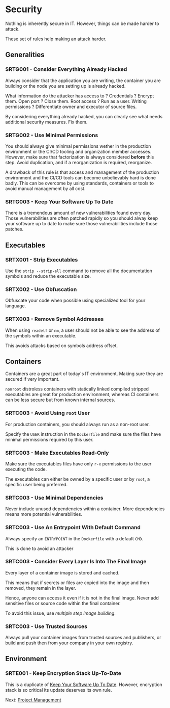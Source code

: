 # Security

Nothing is inherently secure in IT. However, things can be made harder to attack.

These set of rules help making an attack harder.

## Generalities

### SRTG001 - Consider Everything Already Hacked

Always consider that the application you are writing, the container you are building or the node you are setting up is already hacked.

What information do the attacker has access to ? Credentials ? Encrypt them. Open port ? Close them. Root access ? Run as a user. Writing permissions ? Differentiate owner and executor of source files.

By considering everything already hacked, you can clearly see what needs additional security measures. Fix them.

### SRTG002 - Use Minimal Permissions

You should always give minimal permissions wether in the production environment or the CI/CD tooling and organization member accesses. However, make sure that factorization is always considered **before** this step. Avoid duplication, and if a reorganization is required, reorganize.

A drawback of this rule is that access and management of the production environment and the CI/CD tools can become unbelievably hard is done badly.
This can be overcome by using standards, containers or tools to avoid manual management by all cost.

### SRTG003 - Keep Your Software Up To Date

There is a tremendous amount of new vulnerabilities found every day. Those vulnerabilities are often patched rapidly so you should alway keep your software up to date to make sure those vulnerabilities include those patches.

## Executables

### SRTX001 - Strip Executables

Use the `strip --strip-all` command to remove all the documentation symbols and reduce the executable size.

### SRTX002 - Use Obfuscation

Obfuscate your code when possible using specialized tool for your language.

### SRTX003 - Remove Symbol Addresses

When using `readelf` or `nm`, a user should not be able to see the address of the symbols within an executable.

This avoids attacks based on symbols address offset.

## Containers

Containers are a great part of today's IT environment. Making sure they are secured if very important.

`nonroot` distroless containers with statically linked compiled stripped executables are great for production environment, whereas CI containers can be less secure but from known internal sources.

### SRTC003 - Avoid Using `root` User

For production containers, you should always run as a non-root user.

Specify the `USER` instruction in the `Dockerfile` and make sure the files have minimal permissions required by this user.

### SRTC003 - Make Executables Read-Only

Make sure the executables files have only `r-x` permissions to the user executing the code.

The executables can either be owned by a specific user or by `root`, a specific user being preferred.

### SRTC003 - Use Minimal Dependencies

Never include unused dependencies within a container. More dependencies means more potential vulnerabilities.

### SRTC003 - Use An Entrypoint With Default Command

Always specify an `ENTRYPOINT` in the `Dockerfile` with a default `CMD`.

This is done to avoid an attacker

### SRTC003 - Consider Every Layer Is Into The Final Image

Every layer of a container image is stored and cached.

This means that if secrets or files are copied into the image and then removed, they remain in the layer.

Hence, anyone can access it even if it is not in the final image. Never add sensitive files or source code within the final container.

To avoid this issue, use _multiple step image building_.

### SRTC003 - Use Trusted Sources

Always pull your container images from trusted sources and publishers, or build and push then from your company in your own registry.

## Environment

### SRTE001 - Keep Encryption Stack Up-To-Date

This is a duplicate of [Keep Your Software Up To Date](#srtg003---keep-your-software-up-to-date). However, encryption stack is so critical its update deserves its own rule.

Next: [Project Management](topics/project_management.md)
